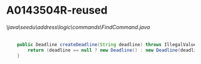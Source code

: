 # A0143504R-reused
###### \java\seedu\address\logic\commands\FindCommand.java
``` java
    public Deadline createDeadline(String deadline) throws IllegalValueException {
        return (deadline == null ? new Deadline() : new Deadline(deadline));
    }
```
